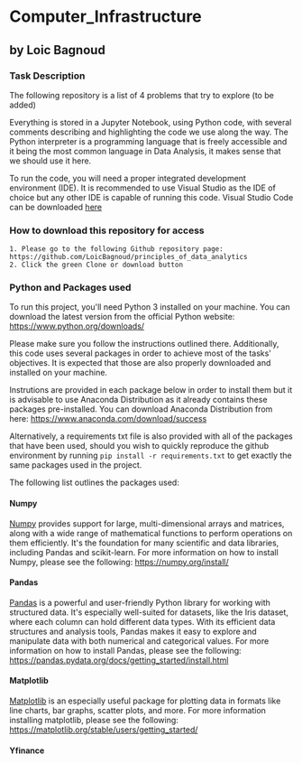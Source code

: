 # Computer_Infrastructure

## by Loic Bagnoud

### Task Description 
>
The following repository is a list of 4 problems that try to explore (to be added)
>
Everything is stored in a Jupyter Notebook, using Python code, with several comments describing and highlighting the code we use along the way. The Python interpreter is a programming language that is freely accessible and it being the most common language in Data Analysis, it makes sense that we should use it here.
>
To run the code, you will need a proper integrated development environment (IDE). It is recommended to use Visual Studio as the IDE of choice but any other IDE is capable of running this code. Visual Studio Code can be downloaded [here](https://code.visualstudio.com/)
>
### How to download this repository for access
>
    1. Please go to the following Github repository page: https://github.com/LoicBagnoud/principles_of_data_analytics
    2. Click the green Clone or download button
>
### Python and Packages used
>
To run this project, you'll need Python 3 installed on your machine. You can download the latest version from the official Python website: https://www.python.org/downloads/
>
Please make sure you follow the instructions outlined there. Additionally, this code uses several packages in order to achieve most of the tasks' objectives. It is expected that those are also properly downloaded and installed on your machine.
>
Instrutions are provided in each package below in order to install them but it is advisable to use Anaconda Distribution as it already contains these packages pre-installed. You can download Anaconda Distribution from here: https://www.anaconda.com/download/success
>
Alternatively, a requirements txt file is also provided with all of the packages that have been used, should you wish to quickly reproduce the github environment by running `pip install -r requirements.txt` to get exactly the same packages used in the project.
>
The following list outlines the packages used:

#### Numpy
>
[Numpy](https://numpy.org/) provides support for large, multi-dimensional arrays and matrices, along with a wide range of mathematical functions to perform operations on them efficiently. It's the foundation for many scientific and data libraries, including Pandas and scikit-learn. For more information on how to install Numpy, please see the following: https://numpy.org/install/
>
#### Pandas
>
[Pandas](https://pandas.pydata.org/docs/index.html) is a powerful and user-friendly Python library for working with structured data. It's especially well-suited for datasets, like the Iris dataset, where each column can hold different data types. With its efficient data structures and analysis tools, Pandas makes it easy to explore and manipulate data with both numerical and categorical values. For more information on how to install Pandas, please see the following: https://pandas.pydata.org/docs/getting_started/install.html
>
#### Matplotlib
>
[Matplotlib](https://matplotlib.org/) is an especially useful package for plotting data in formats like line charts, bar graphs, scatter plots, and more. For more information installing matplotlib, please see the following: https://matplotlib.org/stable/users/getting_started/
>
#### Yfinance